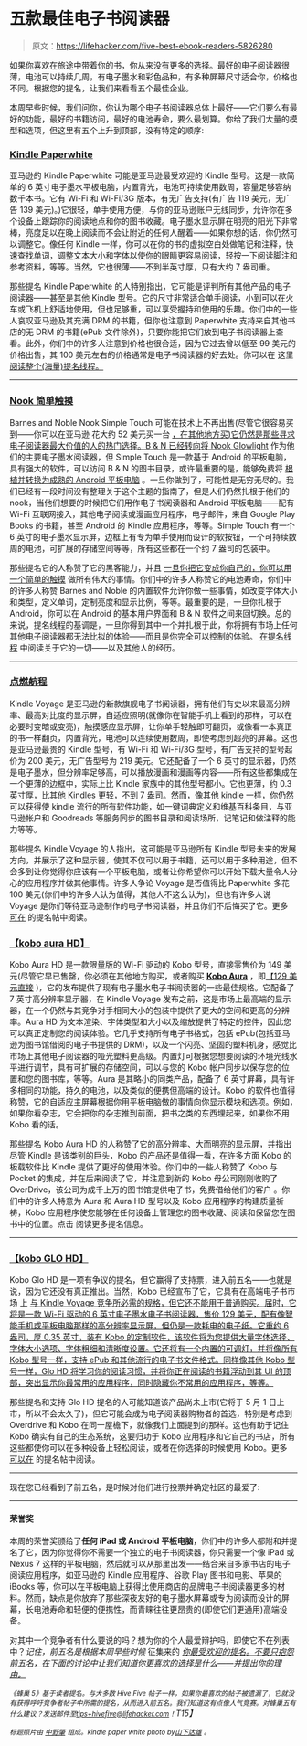 # 五款最佳电子书阅读器

> 原文：<https://lifehacker.com/five-best-ebook-readers-5826280>

如果你喜欢在旅途中带着你的书，你从来没有更多的选择。最好的电子阅读器很薄，电池可以持续几周，有电子墨水和彩色品种，有多种屏幕尺寸适合你，价格也不同。根据您的提名，让我们来看看五个最佳企业。



本周早些时候，我们问你，你认为哪个电子书阅读器总体上最好——它们要么有最好的功能，最好的书籍访问，最好的电池寿命，要么最划算。你给了我们大量的模型和选项，但这里有五个上升到顶部，没有特定的顺序:

### [Kindle Paperwhite](http://www.amazon.com/Amazon-Kindle-Paperwhite/dp/B00JG8GOWU?asc_campaign=InlineText&asc_refurl=https://lifehacker.com/five-best-ebook-readers-5826280&asc_source=&tag=kinjalifehackerlink-20)

亚马逊的 Kindle Paperwhite 可能是亚马逊最受欢迎的 Kindle 型号。这是一款简单的 6 英寸电子墨水平板电脑，内置背光，电池可持续使用数周，容量足够容纳数千本书。它有 Wi-Fi 和 Wi-Fi/3G 版本，有无广告支持(有广告 119 美元，无广告 139 美元)。)它很轻，单手使用方便，与你的亚马逊账户无线同步，允许你在多个设备上跟踪你的阅读地点和你的图书收藏。电子墨水显示屏在明亮的阳光下非常棒，亮度足以在晚上阅读而不会让附近的任何人醒着——如果你想的话，你仍然可以调整它。像任何 Kindle 一样，你可以在你的书的虚拟空白处做笔记和注释，快速查找单词，调整文本大小和字体以使你的眼睛更容易阅读，轻按一下阅读脚注和参考资料，等等。当然，它也很薄——不到半英寸厚，只有大约 7 盎司重。

那些提名 Kindle Paperwhite 的人特别指出，它可能是评判所有其他产品的电子阅读器——甚至是其他 Kindle 型号。它的尺寸非常适合单手阅读，小到可以在火车或飞机上舒适地使用，但也足够重，可以享受握持和使用的乐趣。你们中的一些人哀叹亚马逊及其充满 DRM 的书籍，但你也注意到 Paperwhite 支持来自其他书店的无 DRM 的书籍(ePub 文件除外)，只要你能把它们放到电子书阅读器上查看。此外，你们中的许多人注意到价格也很合适，因为它过去曾以低至 99 美元的价格出售，其 100 美元左右的价格通常是电子书阅读器的好去处。你可以在 这里 [阅读整个(海量)提名线程。](http://lifehacker.com/vote-kindle-paperwhite-119-209-why-the-kindle-p-1698185042)

* * *

### [Nook 简单触摸](http://www.barnesandnoble.com/u/Support-NOOK-Simple-Touch/379003176/)

Barnes and Noble Nook Simple Touch 可能在技术上不再出售(尽管它很容易买到——你可以在亚马逊 花大约 52 美元买一台 [，在其他地方买)它仍然是那些寻求电子阅读器最大价值的人的热门选择。B & N 已经转向将 Nook Glowlight](http://www.amazon.com/Barnes-Noble-Simple-Touch-Reader/dp/140053271X?asc_campaign=InlineText&asc_refurl=https://lifehacker.com/five-best-ebook-readers-5826280&asc_source=&tag=kinjalifehackerlink-20) 作为他们的主要电子墨水阅读器，但 Simple Touch 是一款基于 Android 的平板电脑，具有强大的软件，可以访问 B & N 的图书目录，或许最重要的是，能够免费将 [根植并转换为成熟的 Android 平板电脑](https://lifehacker.com/turn-a-99-nook-into-a-fully-fledged-android-tablet-in-5889158) 。一旦你做到了，可能性是无穷无尽的。我们已经有一段时间没有整理关于这个主题的指南了，但是人们仍然扎根于他们的 nook，当他们想要的时候把它们用作电子书阅读器和 Android 平板电脑——配有 Wi-Fi 互联网接入，其他电子阅读或漫画应用程序，电子邮件，来自 Google Play Books 的书籍，甚至 Android 的 Kindle 应用程序，等等。Simple Touch 有一个 6 英寸的电子墨水显示屏，边框上有专为单手使用而设计的软按钮，一个可持续数周的电池，可扩展的存储空间等等，所有这些都在一个约 7 盎司的包装中。

那些提名它的人称赞了它的黑客能力，并且 [一旦你把它变成你自己的，你可以用一个简单的触摸](https://lifehacker.com/turn-your-rooted-nook-into-the-ultimate-ereader-with-th-5926798) 做所有伟大的事情。你们中的许多人称赞它的电池寿命，你们中的许多人称赞 Barnes and Noble 的内置软件允许你做一些事情，如改变字体大小和类型，定义单词，定制亮度和显示比例，等等。最重要的是，一旦你扎根于 Android，你可以在 Android 的基本用户界面和 B & N 软件之间来回切换。总的来说，提名线程的基调是，一旦你得到其中一个并扎根于此，你将拥有市场上任何其他电子阅读器都无法比拟的体验——而且是你完全可以控制的体验。 [在提名线程](http://lifehacker.com/vote-nook-simple-touch-why-as-one-article-put-it-you-1698184599) 中阅读关于它的一切——以及其他人的经历。

* * *

### [点燃航程](http://www.amazon.com/gp/product/B00IOY8XWQ/?asc_campaign=InlineText&asc_refurl=https://lifehacker.com/five-best-ebook-readers-5826280&asc_source=&tag=kinjalifehackerlink-20)

Kindle Voyage 是亚马逊的新款旗舰电子书阅读器，拥有他们有史以来最高分辨率、最高对比度的显示屏，自适应照明(就像你在智能手机上看到的那样，可以在必要时变暗或变亮)，触摸感应显示屏，让你单手轻触即可翻页，或像看一本真正的书一样翻页，内置背光，电池可以连续使用数周，即使考虑到超亮的屏幕。这也是亚马逊最贵的 Kindle 型号，有 Wi-Fi 和 Wi-Fi/3G 型号，有广告支持的型号起价为 200 美元，无广告型号为 219 美元。它还配备了一个 6 英寸的显示器，仍然是电子墨水，但分辨率足够高，可以播放漫画和漫画等内容——所有这些都集成在一个更薄的边框中，实际上比 Kindle 家族中的其他型号都小。它也更薄，约 0.3 英寸厚，比其他 Kindles 更轻，不到 7 盎司。然而，像其他 kindle 一样，你仍然可以获得使 kindle 流行的所有软件功能，如一键词典定义和维基百科条目，与亚马逊帐户和 Goodreads 等服务同步的图书目录和阅读场所，记笔记和做注释的能力等等。

那些提名 Kindle Voyage 的人指出，这可能是亚马逊所有 Kindle 型号未来的发展方向，并展示了这种显示器，使其不仅可以用于书籍，还可以用于多种用途，但不会多到让你觉得你应该有一个平板电脑，或者让你希望你可以开始下载大量令人分心的应用程序并做其他事情。许多人争论 Voyage 是否值得比 Paperwhite 多花 100 美元(你们中的许多人认为值得，其他人不这么认为)，但也有许多人说 Voyage 是你们等待亚马逊制作的电子书阅读器，并且你们不后悔买了它。更多 [可在](http://lifehacker.com/vote-kindle-voyage-200-why-let-s-get-the-obvious-c-1698081778) 的提名帖中阅读。

### [【kobo aura HD】](https://www.kobo.com/koboaurahd)

Kobo Aura HD 是一款限量版的 Wi-Fi 驱动的 Kobo 型号，直接零售价为 149 美元(尽管它早已售罄，你必须在其他地方购买，或者购买 [**Kobo Aura**](https://www.kobo.com/koboaura#overview) ，即[【129 美元直接](https://www.kobo.com/kobo-aura.html) )，它的发布提供了现有电子墨水电子书阅读器的一些最佳规格。它配备了 7 英寸高分辨率显示器，在 Kindle Voyage 发布之前，这是市场上最高端的显示器，在一个仍然与其竞争对手相同大小的包装中提供了更大的空间和更高的分辨率。Aura HD 为文本渲染、字体类型和大小以及缩放提供了特定的控件，因此您可以真正定制您的阅读体验。它几乎支持所有电子书格式，包括 ePub(包括亚马逊为图书馆借阅的电子书提供的 DRM)，以及一个闪亮、坚固的塑料机身，感觉比市场上其他电子阅读器的哑光塑料更高级。内置灯可根据您想要阅读的环境光线水平进行调节，具有可扩展的存储空间，可以与您的 Kobo 帐户同步以保存您的位置和您的图书库，等等。Aura 是其略小的同类产品，配备了 6 英寸屏幕，具有许多相同的功能，持久的电池，以及类似的便携但高端的设计。Kobo 的软件也值得称赞，它的自适应主屏幕根据你用平板电脑做的事情向你显示模块和选项。例如，如果你看杂志，它会把你的杂志推到前面，把书之类的东西埋起来，如果你不用 Kobo 看的话。

那些提名 Kobo Aura HD 的人称赞了它的高分辨率、大而明亮的显示屏，并指出尽管 Kindle 是该类别的巨头，Kobo 的产品还是值得一看，在许多方面 Kobo 的板载软件比 Kindle 提供了更好的使用体验。你们中的一些人称赞了 Kobo 与 Pocket 的集成，并在后来阅读了它，并注意到新的 Kobo 母公司刚刚收购了 OverDrive，该公司为成千上万的图书馆提供电子书，免费借给他们的客户 。你们中的许多人特意为 Aura 和 Aura HD 型号以及 Kobo 应用程序的构建质量祈祷，Kobo 应用程序使您能够在任何设备上管理您的图书收藏、阅读和保留您在图书中的位置。点击 阅读更多提名信息。

* * *

### [【kobo GLO HD】](https://www.kobo.com/koboglohd#overview)

Kobo Glo HD 是一项有争议的提名，但它赢得了支持票，进入前五名——也就是说，因为它还没有真正推出。当然，Kobo 已经宣布了它，它具有在高端电子书市场 上 [与 Kindle Voyage 竞争所必需的规格，但它还不能用于普通购买。届时，它将是一款 Wi-Fi 驱动的 6 英寸电子墨水电子书阅读器，售价 129 美元，配有像智能手机或平板电脑那样的高分辨率显示屏，但仍是一款耗电的电子纸。它重约 6 盎司，厚 0.35 英寸，装有 Kobo 的定制软件，该软件将为您提供大量字体选择、字体大小选项、字体粗细和清晰度设置。它还将有一个内置的可调灯，并将像所有 Kobo 型号一样，支持 ePub 和其他流行的电子书文件格式。同样像其他 Kobo 型号一样，Glo HD 将学习你的阅读习惯，并将你正在阅读的书籍浮动到其 UI 的顶部，突出显示你最常用的应用程序，同时隐藏你不常用的应用程序，等等。](https://www.kobo.com/koboglohd#techspecs)

那些提名和支持 Glo HD 提名的人可能知道该产品尚未上市(它将于 5 月 1 日上市，所以不会太久了)，但它可能会成为电子阅读器购物者的首选，特别是考虑到 Overdrive 和 Kobo 在同一屋檐下，就像我们上面提到的那样。这也有助于记住 Kobo 确实有自己的生态系统，这要归功于 Kobo 应用程序和它自己的书店，所有这些都使你可以在多种设备上轻松阅读，或者在你选择的时候使用 Kobo。更多 [可以在](http://lifehacker.com/vote-kobo-glo-hd-why-for-129-it-will-match-the-kindl-1698188707) 的提名帖中阅读。

* * *

现在您已经看到了前五名，是时候对他们进行投票并确定社区的最爱了:

* * *

#### 荣誉奖

本周的荣誉奖颁给了**任何 iPad 或 Android 平板电脑**，你们中的许多人都附和并提名了它，因为你觉得你不需要一个独立的电子书阅读器，你只需要一个像 iPad 或 Nexus 7 这样的平板电脑，然后就可以从那里出发——结合来自多家书店的电子阅读应用程序，如亚马逊的 Kindle 应用程序、谷歌 Play 图书和电影、苹果的 iBooks 等，你可以在平板电脑上获得比使用商店的品牌电子书阅读器更多的材料。然而，缺点是你放弃了那些深夜友好的电子墨水屏幕或专为阅读而设计的屏幕，长电池寿命和轻便的便携性，而青睐往往更昂贵的(即使它们更通用)高端设备。

对其中一个竞争者有什么要说的吗？想为你的个人最爱辩护吗，即使它不在列表中？*记住，前五名是根据本周早些时候* 征集来的 [*你最受欢迎的提名。不要只抱怨前五名，在下面的讨论中让我们知道你更喜欢的选择是什么——并提出你的理由。*](https://lifehacker.com/whats-the-best-ebook-reader-1698079009)

*<small>《蜂巢 5》基于读者提名。与大多数 Hive Five 帖子一样，如果你最喜欢的帖子被遗漏了，它就没有获得呼吁竞争者帖子中所需的提名，从而进入前五名。我们知道这有点像人气竞赛。对蜂巢五有什么建议？发送邮件至</small>*[*<small>tips+hivefive@lifehacker.com</small>*](mailto:tips+hivefive@lifehacker.com)*<small>！</small>T15】*

*<small>标题照片由</small>* [*<small>中野肇</small>*](https://www.flickr.com/photos/jetalone/8332524429/) *<small>组成。kindle paper white photo by</small>*[*<small>山下达雄</small>*](https://www.flickr.com/photos/yto/8198367984/) *<small>。</small>*